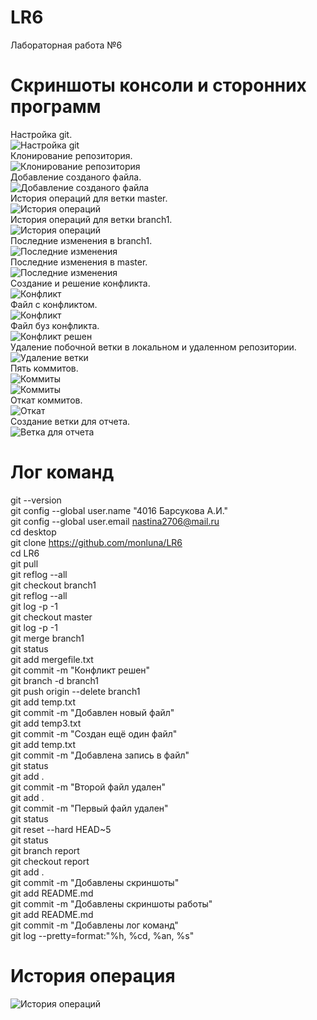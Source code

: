 # LR6
Лабораторная работа №6
# Скриншоты консоли и сторонних программ
Настройка git.<br>
![Настройка git](./images/скрин1.PNG)<br>
Клонирование репозитория.<br>
![Клонирование репозитория](./images/скрин2.PNG)<br>
Добавление созданого файла.<br>
![Добавление созданого файла](./images/скрин3.PNG)<br>
История операций для ветки master.<br>
![История операций](./images/скрин4.PNG)<br>
История операций для ветки branch1.<br>
![История операций](./images/скрин5.PNG)<br>
Последние изменения в branch1.<br>
![Последние изменения](./images/скрин6.PNG)<br>
Последние изменения в master.<br>
![Последние изменения](./images/скрин7.PNG)<br>
Создание и решение конфликта.<br>
![Конфликт](./images/скрин8.PNG)<br>
Файл с конфликтом.<br>
![Конфликт](./images/блокнот1.PNG)<br>
Файл буз конфликта.<br>
![Конфликт решен](./images/блокнот2.PNG)<br>
Удаление побочной ветки в локальном и удаленном репозитории.<br>
![Удаление ветки](./images/скрин9.PNG)<br>
Пять коммитов.<br>
![Коммиты](./images/скрин10.PNG)<br>
![Коммиты](./images/скрин11.PNG)<br>
Откат коммитов.<br>
![Откат](./images/скрин12.PNG)<br>
Создание ветки для отчета.<br>
![Ветка для отчета](./images/скрин13.PNG)<br>
# Лог команд
git --version<br>
git config --global user.name "4016 Барсукова А.И."<br>
git config --global user.email nastina2706@mail.ru<br>
cd desktop<br>
git clone https://github.com/monluna/LR6<br>
cd LR6<br>
git pull<br>
git reflog --all<br>
git checkout branch1<br>
git reflog --all<br>
git log -p -1<br>
git checkout master<br>
git log -p -1<br>
git merge branch1<br>
git status<br>
git add mergefile.txt<br>
git commit -m "Конфликт решен"<br>
git branch -d branch1<br>
git push origin --delete branch1<br>
git add temp.txt<br>
git commit -m "Добавлен новый файл"<br>
git add temp3.txt<br>
git commit -m "Создан ещё один файл"<br>
git add temp.txt<br>
git commit -m "Добавлена запись в файл"<br>
git status<br>
git add .<br>
git commit -m "Второй файл удален"<br>
git add .<br>
git commit -m "Первый файл удален"<br>
git status<br>
git reset --hard HEAD~5<br>
git status<br>
git branch report<br>
git checkout report<br>
git add .<br>
git commit -m "Добавлены скриншоты"<br>
git add README.md<br>
git commit -m "Добавлены скриншоты работы"<br>
git add README.md<br>
git commit -m "Добавлены лог команд"<br>
git log --pretty=format:"%h, %cd, %an, %s"<br>
# История операция
![История операций](./images/скрин14.PNG)